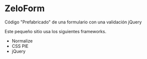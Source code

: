 ZeloForm
========

Código "Prefabricado" de una formulario con una validación jQuery

Este pequeño sitio usa los siguientes frameworks.
- Normalize
- CSS PIE
- jQuery
